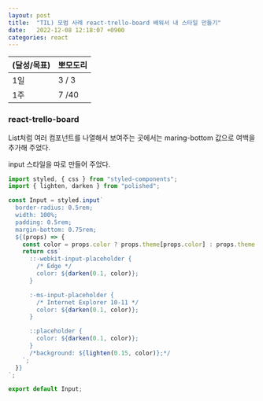```yaml
---
layout: post
title:  "TIL) 모범 사례 react-trello-board 배워서 내 스타일 만들기"
date:   2022-12-08 12:18:07 +0900
categories: react
---
```


| (달성/목표) | 뽀모도리  |
|----|-------|
| 1일 | 3 / 3 |
| 1주 | 7 /40 |



### react-trello-board

List처럼 여러 컴포넌트를 나열해서 보여주는 곳에서는 maring-bottom 값으로 여백을 추가해 주었다.

input 스타일을 따로 만들어 주었다.

```jsx
import styled, { css } from "styled-components";
import { lighten, darken } from "polished";

const Input = styled.input`
  border-radius: 0.5rem;
  width: 100%;
  padding: 0.5rem;
  margin-bottom: 0.75rem;
  ${(props) => {
    const color = props.color ? props.theme[props.color] : props.theme.primary;
    return css`
      ::-webkit-input-placeholder {
        /* Edge */
        color: ${darken(0.1, color)};
      }

      :-ms-input-placeholder {
        /* Internet Explorer 10-11 */
        color: ${darken(0.1, color)};
      }

      ::placeholder {
        color: ${darken(0.1, color)};
      }
      /*background: ${lighten(0.15, color)};*/
    `;
  }}
`;

export default Input;

```

